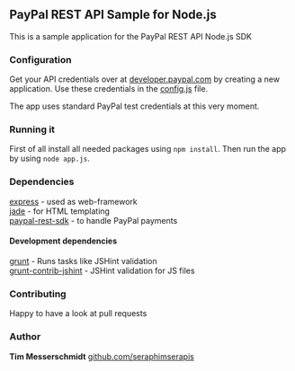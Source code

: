 ## PayPal REST API Sample for Node.js

This is a sample application for the PayPal REST API Node.js SDK

### Configuration

Get your API credentials over at [developer.paypal.com](http://developer.paypal.com/webapps/developer/applications/myapps) by creating a new application. Use these credentials in the [config.js](../master/config.js) file.

The app uses standard PayPal test credentials at this very moment.

### Running it

First of all install all needed packages using `npm install`. Then run the app by using `node app.js`.

### Dependencies

[express](http://npmjs.org/package/express) - used as web-framework  
[jade](http://npmjs.org/package/jade) - for HTML templating  
[paypal-rest-sdk](http://npmjs.org/package/paypal-rest-sdk) - to handle PayPal payments

#### Development dependencies

[grunt](http://npmjs.org/package/grunt) - Runs tasks like JSHint validation  
[grunt-contrib-jshint](http://npmjs.org/package/grunt-contrib-jshint) - JSHint validation for JS files

### Contributing

Happy to have a look at pull requests

### Author

**Tim Messerschmidt**
[github.com/seraphimserapis](https://github.com/seraphimserapis)
